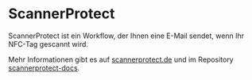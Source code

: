# ScannerProtect
ScannerProtect ist ein Workflow, der Ihnen eine E-Mail sendet, wenn Ihr NFC-Tag gescannt wird.

Mehr Informationen gibt es auf <a href="https://scannerprotect.de" rel="noopener" target="_blank">scannerprotect.de</a> und im Repository [scannerprotect-docs](https://github.com/ScannerProtect/scannerprotect-docs).
